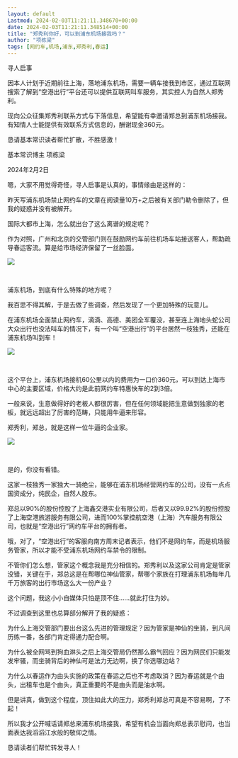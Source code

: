 ```yaml
---
layout: default
Lastmod: 2024-02-03T11:21:11.348670+00:00
date: 2024-02-03T11:21:11.348514+00:00
title: "郑秀利你好，可以到浦东机场接我吗？"
author: "项栋梁"
tags: [网约车,机场,浦东,郑秀利,春运]
---
```


寻人启事

因本人计划于近期前往上海，落地浦东机场，需要一辆车接我到市区，通过互联网搜索了解到“空港出行”平台还可以提供互联网叫车服务，其实控人为自然人郑秀利。

现向公众征集郑秀利联系方式与下落信息，希望能有幸邀请郑总到浦东机场接我。有知情人士能提供有效联系方式信息的，酬谢现金360元。

恳请基本常识读者帮忙扩散，不胜感激！

基本常识博主 项栋梁

2024年2月2日

嗯，大家不用觉得奇怪，寻人启事是认真的，事情缘由是这样的：

昨天写浦东机场禁止网约车的文章在阅读量10万+之后被有关部门勒令删除了，但我的疑惑并没有被解开。

国际大都市上海，怎么就出台了这么离谱的规定呢？

作为对照，广州和北京的交管部门则在鼓励网约车前往机场车站接送客人，帮助疏导春运客流。算是给市场经济保留了一丝脸面。

![](https://images.weserv.nl/?url=https%3A//mmbiz.qpic.cn/mmbiz_jpg/TP65WXCia4CJ6vBPy8QYxKBmU7pJVs8IA9t4DQrtiaejxDA963P6fXmx924JumCauod4AgHyEr8wUqVwyCUfnaEg/640%3Fwx_fmt%3Djpeg)

​

浦东机场，到底有什么特殊的地方呢？

我百思不得其解，于是去做了些调查，然后发现了一个更加特殊的玩意儿。

在浦东机场全面禁止网约车，滴滴、高德、美团全军覆没，甚至连上海地头蛇公司大众出行也没法叫车的情况下，有一个叫“空港出行”的平台居然一枝独秀，还能在浦东机场叫到车！

![](https://images.weserv.nl/?url=https%3A//mmbiz.qpic.cn/mmbiz_jpg/TP65WXCia4CJ6vBPy8QYxKBmU7pJVs8IA6Al8iaB8QW3nWjtsWkqKRqic12IicbQP6tQbJ7AV10bAASbIiaVHeLd71g/640%3Fwx_fmt%3Djpeg)

​

这个平台上，浦东机场接机60公里以内的费用为一口价360元，可以到达上海市中心的主要区域，价格大约是此前网约车特惠快车的2到3倍。

一般来说，生意做得好的老板人都很厉害，但在任何领域能把生意做到独家的老板，就远远超出了厉害的范畴，只能用牛逼来形容。

郑秀利，郑总，就是这样一位牛逼的企业家。

![](https://images.weserv.nl/?url=https%3A//mmbiz.qpic.cn/mmbiz_jpg/TP65WXCia4CJ6vBPy8QYxKBmU7pJVs8IAbUbjDoP6Via5Ph6AeJrv8VAFJ5pLNhwGsOHl5BzUUKS2IibVHf0wB1icQ/640%3Fwx_fmt%3Djpeg)

​

是的，你没有看错。

这家一枝独秀一家独大一骑绝尘，能够在浦东机场经营网约车的公司，没有一点点国资成分，纯民企，自然人股东。

郑总以90%的股份控股了上海鑫交港实业有限公司，后者又以99.92%的股份控股了上海空港旅游服务有限公司，进而100%掌控航空港（上海）汽车服务有限公司，也就是“空港出行”网约车平台的拥有者。

哦，对了，“空港出行”的客服向南方周末记者表示，他们不是网约车，而是机场服务管家，所以才能不受浦东机场网约车禁令的限制。

不管你们怎么想，管家这个概念我是充分相信的。郑秀利以及这家公司肯定是管家没错，关键在于，郑总这是在帮哪位神仙管家，帮哪个家族在打理浦东机场每年几千万旅客的出行市场这么大一份产业？

这个问题，我这小小自媒体只怕是顶不住……就此打住为妙。

不过调查到这里也总算部分解开了我的疑惑：

为什么上海交管部门要出台这么先进的管理规定？因为管家是神仙的坐骑，到凡间历练一番，各部门肯定得通力配合啊。

为什么被全网骂到狗血淋头之后上海交管局仍然那么霸气回应？因为网民们只能发发牢骚，而坐骑背后的神仙可是法力无边啊，换了你选哪边站？

为什么以春运作为由头实施的政策在春运之后也不考虑取消？因为春运就是个由头，出租车也是个由头，真正重要的不是由头而是油水啊。

但是讲真，做到这个程度，顶住如此大的压力，郑秀利郑总可真是不容易啊，了不起！

所以我才公开喊话请郑总来浦东机场接我，希望有机会当面向郑总表示慰问，也当面表达我滔滔江水般的敬仰之情。

恳请读者们帮忙转发寻人！

